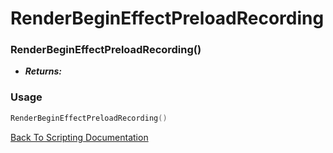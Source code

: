 # RenderBeginEffectPreloadRecording

### RenderBeginEffectPreloadRecording()
- ***Returns:*** 

### Usage

```Lua
RenderBeginEffectPreloadRecording()
```


[Back To Scripting Documentation](../README.md)
